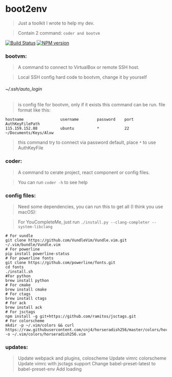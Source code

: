 # boot2env

> Just a toolkit I wrote to help my dev.

> Contain 2 command: ```coder and bootvm```

[![Build Status](https://travis-ci.org/springhack/boot2env.svg?branch=master)](https://travis-ci.org/springhack/boot2env) [![NPM version](https://img.shields.io/badge/boot2env-flat-green.svg)](https://www.npmjs.com/package/boot2env)

### bootvm:

> A command to connect to VirtualBox or remote SSH host.

> Local SSH config hard code to bootvm, change it by yourself

###### ~/.ssh/auto_login

> is config file for bootvm, only if it exists this command can be run. file format like this:

```
hostname                username        password    port    AuthKeyFilePath
115.159.152.88          ubuntu          *           22      ~/Documents/Keys/Alxw
```

> this command try to connect via password default, place ```*``` to use AuthKeyFile

### coder: 

> A command to cerate project, react component or config files.

> You can run ```coder -h``` to see help

### config files:

> Need some dependencies, you can run this to get all (I think you use macOS):

> For YouCompleteMe, just run `./install.py --clang-completer --system-libclang`

```
# For vundle
git clone https://github.com/VundleVim/Vundle.vim.git ~/.vim/bundle/Vundle.vim
# For powerline
pip install powerline-status
# For powerline fonts
git clone https://github.com/powerline/fonts.git
cd fonts
./install.sh
#For python
brew install python
# For cmake
brew install cmake
# For ctags
brew install ctags
# For ack
brew install ack
# For jsctags
npm install -g git+https://github.com/ramitos/jsctags.git
# For colorscheme
mkdir -p ~/.vim/colors && curl https://raw.githubusercontent.com/cnj4/horseradish256/master/colors/horseradish256.vim -o ~/.vim/colors/horseradish256.vim
```

### updates:

> Update webpack and plugins, coloscheme
> Update vimrc colorscheme
> Update vimrc with jsctags support
> Change babel-preset-latest to babel-preset-env
> Add loading 
